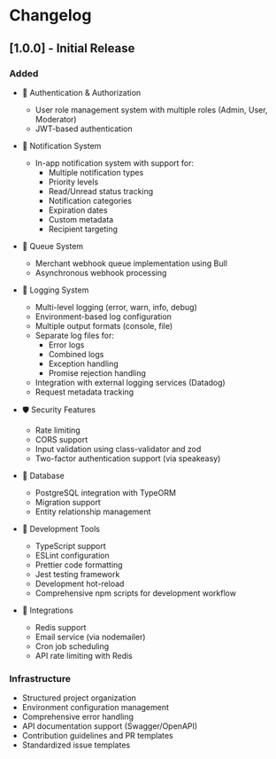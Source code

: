# Changelog

## [1.0.0] - Initial Release

### Added
- 🔐 Authentication & Authorization
  - User role management system with multiple roles (Admin, User, Moderator)
  - JWT-based authentication

- 📨 Notification System
  - In-app notification system with support for:
    - Multiple notification types
    - Priority levels
    - Read/Unread status tracking
    - Notification categories
    - Expiration dates
    - Custom metadata
    - Recipient targeting

- 🔄 Queue System
  - Merchant webhook queue implementation using Bull
  - Asynchronous webhook processing

- 📝 Logging System
  - Multi-level logging (error, warn, info, debug)
  - Environment-based log configuration
  - Multiple output formats (console, file)
  - Separate log files for:
    - Error logs
    - Combined logs
    - Exception handling
    - Promise rejection handling
  - Integration with external logging services (Datadog)
  - Request metadata tracking

- 🛡️ Security Features
  - Rate limiting
  - CORS support
  - Input validation using class-validator and zod
  - Two-factor authentication support (via speakeasy)

- 💾 Database
  - PostgreSQL integration with TypeORM
  - Migration support
  - Entity relationship management

- 🔧 Development Tools
  - TypeScript support
  - ESLint configuration
  - Prettier code formatting
  - Jest testing framework
  - Development hot-reload
  - Comprehensive npm scripts for development workflow

- 🔌 Integrations
  - Redis support
  - Email service (via nodemailer)
  - Cron job scheduling
  - API rate limiting with Redis

### Infrastructure
- Structured project organization
- Environment configuration management
- Comprehensive error handling
- API documentation support (Swagger/OpenAPI)
- Contribution guidelines and PR templates
- Standardized issue templates